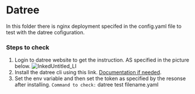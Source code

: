 # Datree 
In this folder there is nginx deployment specifed in the config.yaml file to test with the datree cofiguration.
### Steps to check
1. Login to datree website to get the instruction. AS specified in the picture below.
![InkedUntitled_LI](https://user-images.githubusercontent.com/52677699/152888804-fc48622d-39ac-4817-82e3-e4e8494c338b.jpg)
2. Install the datree cli using this link. [Documentation if needed](https://hub.datree.io/#jx-quickstart).
3. Set the env variable and then set the token as specified by the resonse after installing.
`Command to check:` datree test filename.yaml
